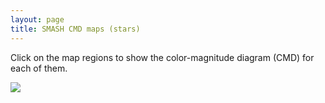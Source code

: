 ```yaml
---
layout: page
title: SMASH CMD maps (stars)
---
```



<head>
    <title>SMASH Interactive Map</title>
</head>

Click on the map regions to show the color-magnitude diagram (CMD) for each of them.

<body>
    <style>
        #hess {
            display: none;
            position: absolute;
            width: 400px;
            border: solid 5px black;
        };
    </style>
    <div id="container">
        <img id="map" src="../assets/smash_map_calibration_v6.jpg"><br>
        <img id="hess" src="../assets/allv6/Field11_hess_finalv6_stars2.jpg">
        <div id="pixel"></div>
    </div>

<script>
    function get_lon_lat(pageX, pageY) {
        minX = 88;
        maxX = 954;
        minY = 15;
        maxY = 614;

        min_lon = 80;
        max_lon = -35;
        min_lat = 40;
        max_lat = -40;

        click_lon = min_lon + (pageX - minX)*(max_lon - min_lon)/(maxX - minX); 
        click_lat = min_lat + (pageY - minY)*(max_lat - min_lat)/(maxY - minY);
        return [click_lon, click_lat];

    };

    var click_centers = [
[-19.6, -13.8, "../assets/allv6/Field1_hess_finalv6_stars2.jpg"],
[-12.1, -15.0, "../assets/allv6/Field2_hess_finalv6_stars2.jpg"],
[-15.1, -13.9, "../assets/allv6/Field3_hess_finalv6_stars2.jpg"],
[-16.7, -13.4, "../assets/allv6/Field4_hess_finalv6_stars2.jpg"],
[-16.9, -11.7, "../assets/allv6/Field5_hess_finalv6_stars2.jpg"],
[-15.4, -12.3, "../assets/allv6/Field6_hess_finalv6_stars2.jpg"],
[-13.9, -12.8, "../assets/allv6/Field7_hess_finalv6_stars2.jpg"],
[-6.4, -15.3, "../assets/allv6/Field8_hess_finalv6_stars2.jpg"],
[-17.2, -10.1, "../assets/allv6/Field9_hess_finalv6_stars2.jpg"],
[-15.7, -10.6, "../assets/allv6/Field10_hess_finalv6_stars2.jpg"],
[-14.1, -11.2, "../assets/allv6/Field11_hess_finalv6_stars2.jpg"],
[-12.6, -11.7, "../assets/allv6/Field12_hess_finalv6_stars2.jpg"],
[-9.6, -12.6, "../assets/allv6/Field13_hess_finalv6_stars2.jpg"],
[-16.0, -9.0, "../assets/allv6/Field14_hess_finalv6_stars2.jpg"],
[-14.5, -9.5, "../assets/allv6/Field15_hess_finalv6_stars2.jpg"],
[-12.9, -10.0, "../assets/allv6/Field16_hess_finalv6_stars2.jpg"],
[-3.7, -14.4, "../assets/allv6/Field17_hess_finalv6_stars2.jpg"],
[-12.2, -7.1, "../assets/allv6/Field18_hess_finalv6_stars2.jpg"],
[-8.8, -9.7, "../assets/allv6/Field19_hess_finalv6_stars2.jpg"],
[-16.2, -2.9, "../assets/allv6/Field20_hess_finalv6_stars2.jpg"],
[-13.1, -3.8, "../assets/allv6/Field21_hess_finalv6_stars2.jpg"],
[-9.6, -6.3, "../assets/allv6/Field22_hess_finalv6_stars2.jpg"],
[-11.7, 0.4, "../assets/allv6/Field23_hess_finalv6_stars2.jpg"],
[-9.1, -3.3, "../assets/allv6/Field24_hess_finalv6_stars2.jpg"],
[-4.7, -9.3, "../assets/allv6/Field25_hess_finalv6_stars2.jpg"],
[-5.6, -5.8, "../assets/allv6/Field26_hess_finalv6_stars2.jpg"],
[-5.7, -1.1, "../assets/allv6/Field27_hess_finalv6_stars2.jpg"],
[-6.9, 2.3, "../assets/allv6/Field28_hess_finalv6_stars2.jpg"],
[-2.2, -3.5, "../assets/allv6/Field29_hess_finalv6_stars2.jpg"],
[-3.1, 3.0, "../assets/allv6/Field30_hess_finalv6_stars2.jpg"],
[-0.7, -8.7, "../assets/allv6/Field31_hess_finalv6_stars2.jpg"],
[-2.4, 1.3, "../assets/allv6/Field32_hess_finalv6_stars2.jpg"],
[0.0, -12.2, "../assets/allv6/Field33_hess_finalv6_stars2.jpg"],
[-1.8, -0.4, "../assets/allv6/Field34_hess_finalv6_stars2.jpg"],
[-2.27, 4.45, "../assets/allv6/Field35_hess_finalv6_stars2.jpg"],
[-1.6, 2.7, "../assets/allv6/Field36_hess_finalv6_stars2.jpg"],
[-1.5, 5.9, "../assets/allv6/Field37_hess_finalv6_stars2.jpg"],
[-1.0, 1.0, "../assets/allv6/Field38_hess_finalv6_stars2.jpg"],
[-0.8, 4.2, "../assets/allv6/Field39_hess_finalv6_stars2.jpg"],
[-0.4, -0.7, "../assets/allv6/Field40_hess_finalv6_stars2.jpg"],
[-0.1, 2.4, "../assets/allv6/Field41_hess_finalv6_stars2.jpg"],
[0.0, 5.6, "../assets/allv6/Field42_hess_finalv6_stars2.jpg"],
[0.5, 0.7, "../assets/allv6/Field43_hess_finalv6_stars2.jpg"],
[0.7, -4.2, "../assets/allv6/Field44_hess_finalv6_stars2.jpg"],
[0.7, 3.9, "../assets/allv6/Field45_hess_finalv6_stars2.jpg"],
[1.1, -1.0, "../assets/allv6/Field46_hess_finalv6_stars2.jpg"],
[1.3, 2.1, "../assets/allv6/Field47_hess_finalv6_stars2.jpg"],
[1.5, 5.3, "../assets/allv6/Field48_hess_finalv6_stars2.jpg"],
[2.0, 0.4, "../assets/allv6/Field49_hess_finalv6_stars2.jpg"],
[2.2, 3.6, "../assets/allv6/Field50_hess_finalv6_stars2.jpg"],
[2.8, 1.9, "../assets/allv6/Field51_hess_finalv6_stars2.jpg"],
[3.1, -8.0, "../assets/allv6/Field52_hess_finalv6_stars2.jpg"],
[5.9, 4.5, "../assets/allv6/Field53_hess_finalv6_stars2.jpg"],
[4.5, -3.4, "../assets/allv6/Field54_hess_finalv6_stars2.jpg"],
[5.7, 1.3, "../assets/allv6/Field55_hess_finalv6_stars2.jpg"],
[9.3, 2.3, "../assets/allv6/Field56_hess_finalv6_stars2.jpg"],
[15.3, 14.7, "../assets/allv6/Field57_hess_finalv6_stars2.jpg"],
[14.6, 9.8, "../assets/allv6/Field58_hess_finalv6_stars2.jpg"],
[12.3, 5.1, "../assets/allv6/Field59_hess_finalv6_stars2.jpg"],
[7.9, -5.7, "../assets/allv6/Field60_hess_finalv6_stars2.jpg"],
[10.5, -1.2, "../assets/allv6/Field61_hess_finalv6_stars2.jpg"],
[2.2, -16.0, "../assets/allv6/Field62_hess_finalv6_stars2.jpg"],
[13.6, 1.6, "../assets/allv6/Field63_hess_finalv6_stars2.jpg"],
[4.4, -13.3, "../assets/allv6/Field64_hess_finalv6_stars2.jpg"],
[6.4, -10.4, "../assets/allv6/Field65_hess_finalv6_stars2.jpg"],
[13.0, -5.0, "../assets/allv6/Field66_hess_finalv6_stars2.jpg"],
[16.1, -2.1, "../assets/allv6/Field67_hess_finalv6_stars2.jpg"],
[11.2, -8.0, "../assets/allv6/Field68_hess_finalv6_stars2.jpg"],
[10.7, -11.3, "../assets/allv6/Field69_hess_finalv6_stars2.jpg"],
[51.8, 18.0, "../assets/allv6/Field70_hess_finalv6_stars2.jpg"],
[50.3, 13.1, "../assets/allv6/Field71_hess_finalv6_stars2.jpg"],
[55.1, 15.9, "../assets/allv6/Field72_hess_finalv6_stars2.jpg"],
[64.6, 17.8, "../assets/allv6/Field74_hess_finalv6_stars2.jpg"],
[56.0, 12.4, "../assets/allv6/Field75_hess_finalv6_stars2.jpg"],
[59.9, 13.6, "../assets/allv6/Field76_hess_finalv6_stars2.jpg"],
[52.7, 9.5, "../assets/allv6/Field77_hess_finalv6_stars2.jpg"],
[15.0, -12.1, "../assets/allv6/Field80_hess_finalv6_stars2.jpg"],
[67.6, 10.8, "../assets/allv6/Field82_hess_finalv6_stars2.jpg"],
[7.6, -15.7, "../assets/allv6/Field83_hess_finalv6_stars2.jpg"],
[55.6, 4.1, "../assets/allv6/Field84_hess_finalv6_stars2.jpg"],
[59.3, 5.4, "../assets/allv6/Field85_hess_finalv6_stars2.jpg"],
[11.6, -14.8, "../assets/allv6/Field87_hess_finalv6_stars2.jpg"],
[60.4, 2.0, "../assets/allv6/Field90_hess_finalv6_stars2.jpg"],
[47.3, -3.5, "../assets/allv6/Field91_hess_finalv6_stars2.jpg"],
[57.3, -1.0, "../assets/allv6/Field92_hess_finalv6_stars2.jpg"],
[66.1, 1.3, "../assets/allv6/Field93_hess_finalv6_stars2.jpg"],
[54.3, -4.0, "../assets/allv6/Field94_hess_finalv6_stars2.jpg"],
[59.2, -6.1, "../assets/allv6/Field98_hess_finalv6_stars2.jpg"],
[52.0, -8.9, "../assets/allv6/Field99_hess_finalv6_stars2.jpg"],
[63.5, -6.5, "../assets/allv6/Field100_hess_finalv6_stars2.jpg"],
[68.7, -5.3, "../assets/allv6/Field101_hess_finalv6_stars2.jpg"],
[53.3, -12.3, "../assets/allv6/Field104_hess_finalv6_stars2.jpg"],
[10.9, -18.1, "../assets/allv6/Field106_hess_finalv6_stars2.jpg"],
[57.0, -14.2, "../assets/allv6/Field109_hess_finalv6_stars2.jpg"],
[65.1, -13.0, "../assets/allv6/Field110_hess_finalv6_stars2.jpg"],
[58.6, -17.5, "../assets/allv6/Field113_hess_finalv6_stars2.jpg"],
[6.9, -18.9, "../assets/allv6/Field115_hess_finalv6_stars2.jpg"],
[52.8, -20.6, "../assets/allv6/Field116_hess_finalv6_stars2.jpg"],
[57.4, -20.7, "../assets/allv6/Field117_hess_finalv6_stars2.jpg"],
[49.1, -22.1, "../assets/allv6/Field118_hess_finalv6_stars2.jpg"],
[67.8, -22.6, "../assets/allv6/Field121_hess_finalv6_stars2.jpg"],
[53.9, -25.6, "../assets/allv6/Field123_hess_finalv6_stars2.jpg"],
[55.4, -30.5, "../assets/allv6/Field127_hess_finalv6_stars2.jpg"],
[63.7, -30.5, "../assets/allv6/Field128_hess_finalv6_stars2.jpg"],
[9.0, -22.7, "../assets/allv6/Field129_hess_finalv6_stars2.jpg"],
[2.8, -19.5, "../assets/allv6/Field130_hess_finalv6_stars2.jpg"],
[4.8, -23.4, "../assets/allv6/Field131_hess_finalv6_stars2.jpg"],
[8.5, -29.5, "../assets/allv6/Field132_hess_finalv6_stars2.jpg"],
[3.8, -28.3, "../assets/allv6/Field133_hess_finalv6_stars2.jpg"],
[0.2, -22.2, "../assets/allv6/Field134_hess_finalv6_stars2.jpg"],
[-0.8, -27.0, "../assets/allv6/Field135_hess_finalv6_stars2.jpg"],
[-5.4, -27.2, "../assets/allv6/Field136_hess_finalv6_stars2.jpg"],
[-8.6, -29.5, "../assets/allv6/Field137_hess_finalv6_stars2.jpg"],
[-4.1, -22.6, "../assets/allv6/Field138_hess_finalv6_stars2.jpg"],
[-10.0, -25.6, "../assets/allv6/Field139_hess_finalv6_stars2.jpg"],
[-18.4, -29.0, "../assets/allv6/Field140_hess_finalv6_stars2.jpg"],
[-8.6, -22.8, "../assets/allv6/Field141_hess_finalv6_stars2.jpg"],
[-14.7, -25.5, "../assets/allv6/Field142_hess_finalv6_stars2.jpg"],
[-13.1, -22.8, "../assets/allv6/Field143_hess_finalv6_stars2.jpg"],
[-21.1, -24.4, "../assets/allv6/Field144_hess_finalv6_stars2.jpg"],
[-17.7, -20.9, "../assets/allv6/Field145_hess_finalv6_stars2.jpg"],
[-22.4, -20.5, "../assets/allv6/Field147_hess_finalv6_stars2.jpg"],
[-5.9, -18.7, "../assets/allv6/Field148_hess_finalv6_stars2.jpg"],
[-17.8, -17.7, "../assets/allv6/Field149_hess_finalv6_stars2.jpg"],
[-22.4, -17.4, "../assets/allv6/Field150_hess_finalv6_stars2.jpg"],
[-8.9, -17.7, "../assets/allv6/Field152_hess_finalv6_stars2.jpg"],
[19.5, 32.3, "../assets/allv6/Field153_hess_finalv6_stars2.jpg"],
[19.4, 24.7, "../assets/allv6/Field154_hess_finalv6_stars2.jpg"],
[19.2, 18.7, "../assets/allv6/Field155_hess_finalv6_stars2.jpg"],
[18.8, 12.7, "../assets/allv6/Field156_hess_finalv6_stars2.jpg"],
[16.6, 4.4, "../assets/allv6/Field157_hess_finalv6_stars2.jpg"],
[55.0, 20.5, "../assets/allv6/Field158_hess_finalv6_stars2.jpg"],
[16.1, -8.3, "../assets/allv6/Field159_hess_finalv6_stars2.jpg"],
[69.2, 15.5, "../assets/allv6/Field160_hess_finalv6_stars2.jpg"],
[51.9, 7.2, "../assets/allv6/Field161_hess_finalv6_stars2.jpg"],
[60.4, 9.4, "../assets/allv6/Field162_hess_finalv6_stars2.jpg"],
[50.7, -0.2, "../assets/allv6/Field163_hess_finalv6_stars2.jpg"],
[71.2, 3.0, "../assets/allv6/Field164_hess_finalv6_stars2.jpg"],
[49.9, -6.2, "../assets/allv6/Field165_hess_finalv6_stars2.jpg"],
[49.4, -12.2, "../assets/allv6/Field166_hess_finalv6_stars2.jpg"],
[71.0, -9.7, "../assets/allv6/Field167_hess_finalv6_stars2.jpg"],
[47.7, -18.9, "../assets/allv6/Field168_hess_finalv6_stars2.jpg"],
[62.9, -18.1, "../assets/allv6/Field169_hess_finalv6_stars2.jpg"],
[63.5, -25.6, "../assets/allv6/Field170_hess_finalv6_stars2.jpg"],
[13.1, -21.6, "../assets/allv6/Field171_hess_finalv6_stars2.jpg"],
[49.1, -31.8, "../assets/allv6/Field172_hess_finalv6_stars2.jpg"],
[65.8, -36.0, "../assets/allv6/Field173_hess_finalv6_stars2.jpg"],
[49.5, -37.9, "../assets/allv6/Field174_hess_finalv6_stars2.jpg"],
[11.3, -27.4, "../assets/allv6/Field175_hess_finalv6_stars2.jpg"],
[-20.6, -10.5, "../assets/allv6/Field176_hess_finalv6_stars2.jpg"],
[-18.9, -6.3, "../assets/allv6/Field177_hess_finalv6_stars2.jpg"],
[-15.2, -7.7, "../assets/allv6/Field178_hess_finalv6_stars2.jpg"],
[2.0, -24.4, "../assets/allv6/Field179_hess_finalv6_stars2.jpg"],
[-2.2, -30.0, "../assets/allv6/Field180_hess_finalv6_stars2.jpg"],
[-11.7, -20.1, "../assets/allv6/Field181_hess_finalv6_stars2.jpg"],
[6.6, -25.6, "../assets/allv6/Field183_hess_finalv6_stars2.jpg"],
[-5.28, 5.06, "../assets/allv6/Field184_hess_finalv6_stars2.jpg"],
[-5.41, 1.99, "../assets/allv6/Field185_hess_finalv6_stars2.jpg"],
[-6.08, 3.68, "../assets/allv6/Field186_hess_finalv6_stars2.jpg"],
[-6.27, 0.63, "../assets/allv6/Field187_hess_finalv6_stars2.jpg"],
[-3.77, 4.75, "../assets/allv6/Field188_hess_finalv6_stars2.jpg"],
[-3.91, 1.66, "../assets/allv6/Field189_hess_finalv6_stars2.jpg"],
[-4.18, -1.43, "../assets/allv6/Field190_hess_finalv6_stars2.jpg"],
[-4.51, 6.45, "../assets/allv6/Field191_hess_finalv6_stars2.jpg"],
[-4.57, 3.36, "../assets/allv6/Field192_hess_finalv6_stars2.jpg"],
[-4.77, 0.28, "../assets/allv6/Field193_hess_finalv6_stars2.jpg"],
[-2.71, -1.78, "../assets/allv6/Field195_hess_finalv6_stars2.jpg"],
[-3.12, -4.87, "../assets/allv6/Field196_hess_finalv6_stars2.jpg"],
[-3.29, -0.06, "../assets/allv6/Field198_hess_finalv6_stars2.jpg"],
[-3.63, -3.15, "../assets/allv6/Field199_hess_finalv6_stars2.jpg"],
[-1.24, -2.11, "../assets/allv6/Field201_hess_finalv6_stars2.jpg"],
[-1.66, -5.23, "../assets/allv6/Field202_hess_finalv6_stars2.jpg"],
[-2.64, -6.60, "../assets/allv6/Field204_hess_finalv6_stars2.jpg"],
[0.21, -2.44, "../assets/allv6/Field207_hess_finalv6_stars2.jpg"],
[-0.21, -5.58, "../assets/allv6/Field208_hess_finalv6_stars2.jpg"],
[-0.71, -3.84, "../assets/allv6/Field210_hess_finalv6_stars2.jpg"],
[-1.19, -6.96, "../assets/allv6/Field211_hess_finalv6_stars2.jpg"],
[1.66, -2.76, "../assets/allv6/Field214_hess_finalv6_stars2.jpg"],
[1.24, -5.92, "../assets/allv6/Field215_hess_finalv6_stars2.jpg"],
[0.26, -7.32, "../assets/allv6/Field217_hess_finalv6_stars2.jpg"],
[3.62, 3.32, "../assets/allv6/Field220_hess_finalv6_stars2.jpg"],
[3.41, 0.12, "../assets/allv6/Field221_hess_finalv6_stars2.jpg"],
[3.10, -3.07, "../assets/allv6/Field222_hess_finalv6_stars2.jpg"],
[2.68, -6.25, "../assets/allv6/Field223_hess_finalv6_stars2.jpg"],
[2.55, -1.32, "../assets/allv6/Field226_hess_finalv6_stars2.jpg"],
[2.18, -4.50, "../assets/allv6/Field227_hess_finalv6_stars2.jpg"],
[1.70, -7.66, "../assets/allv6/Field228_hess_finalv6_stars2.jpg"],
[5.17, 6.27, "../assets/allv6/Field230_hess_finalv6_stars2.jpg"],
[5.06, 3.05, "../assets/allv6/Field231_hess_finalv6_stars2.jpg"],
[4.85, -0.16, "../assets/allv6/Field232_hess_finalv6_stars2.jpg"],
[4.11, -6.57, "../assets/allv6/Field233_hess_finalv6_stars2.jpg"],
[4.41, 4.79, "../assets/allv6/Field235_hess_finalv6_stars2.jpg"],
[4.25, 1.58, "../assets/allv6/Field236_hess_finalv6_stars2.jpg"],
[3.98, -1.62, "../assets/allv6/Field237_hess_finalv6_stars2.jpg"],
[3.62, -4.82, "../assets/allv6/Field238_hess_finalv6_stars2.jpg"],
[5.41, -1.91, "../assets/allv6/Field243_hess_finalv6_stars2.jpg"],
[12.24, 18.31, "../assets/allv6/Field246_hess_finalv6_stars2.jpg"],
[15.07, 21.30, "../assets/allv6/Field247_hess_finalv6_stars2.jpg"] ];

    document.getElementById("map").addEventListener("click", function (event) {
        var contentvar = document.getElementById("map")
        var rect = contentvar.getBoundingClientRect()
        // [0].children[0]
        // console.log(contentvar.clientX);
        // console.log(contentvar.pageX);
        click_lonlat = get_lon_lat(event.clientX-rect.left, event.clientY-rect.top);
        x = event.clientX-rect.left
        y = event.clientY-rect.top
  
        out_str = x + " " + y + " " + click_lonlat[0] + " " + click_lonlat[1];
        // out_str = event.pageX-contentvar.offsetLeft + " " + event.pageY-contentvar.offsetTop + " " + click_lonlat[0] + " " + click_lonlat[1];
        // document.getElementById("pixel").innerHTML = out_str;
        // out_str = event.clientX + " " + event.clientY + " " + click_lonlat[0] + " " + click_lonlat[1];
        // document.getElementById("pixel").innerHTML = out_str;
        // console.log()

        cmd = document.getElementById("hess")
        for(var i=0; i<click_centers.length; i++) {
            target_lon = click_centers[i][0];
            target_lat = click_centers[i][1];
            target_img = click_centers[i][2];
            dist = Math.pow(click_lonlat[0] - target_lon,2) +
                Math.pow(click_lonlat[1] - target_lat,2);
            if(dist < 0.7) {

                cmd.style.display = "block";
                if(event.pageX >  20000) {
                    cmd.style.left = 40;
                } else {
                    cmd.style.left = 800;
                };
                // cmd.style.left = 1000;
                cmd.style.top = 20;
                cmd.src = target_img;
                return;
            }
        };
        // Didn't find one.
        cmd.style.display = "none";

    });
</script>
</body>


